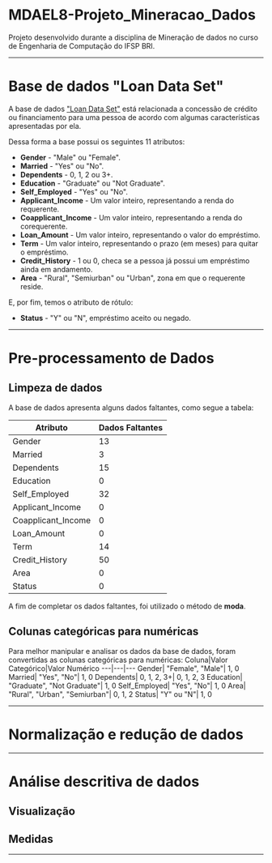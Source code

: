 # MDAEL8-Projeto_Mineracao_Dados
 Projeto desenvolvido durante a disciplina de Mineração de dados no curso de Engenharia de Computação do IFSP BRI.

---
# Base de dados "Loan Data Set"

A base de dados ["Loan Data Set"](https://www.kaggle.com/datasets/mirzahasnine/loan-data-set?resource=download) está relacionada a concessão de crédito ou financiamento para uma pessoa de acordo com algumas características apresentadas por ela.

Dessa forma a base possui os seguintes 11 atributos:

* **Gender** - "Male" ou "Female".
* **Married** - "Yes" ou "No".
* **Dependents** - 0, 1, 2 ou 3+.
* **Education** - "Graduate" ou "Not Graduate".
* **Self_Employed** - "Yes" ou "No".
* **Applicant_Income** - Um valor inteiro, representando a renda do requerente.
* **Coapplicant_Income** - Um valor inteiro, representando a renda do corequerente.
* **Loan_Amount** - Um valor inteiro, representando o valor do empréstimo.
* **Term** - Um valor inteiro, representando o prazo (em meses) para quitar o empréstimo.
* **Credit_History** - 1 ou 0, checa se a pessoa já possui um empréstimo ainda em andamento.
* **Area** - "Rural", "Semiurban" ou "Urban", zona em que o requerente reside.

E, por fim, temos o atributo de rótulo:
* **Status** - "Y" ou "N", empréstimo aceito ou negado.

---
# Pre-processamento de Dados
## Limpeza de dados
A base de dados apresenta alguns dados faltantes, como segue a tabela:

Atributo|Dados Faltantes
---|---
Gender|13
Married|3
Dependents|15
Education|0
Self_Employed|32
Applicant_Income|0
Coapplicant_Income|0
Loan_Amount|0
Term|14
Credit_History|50
Area|0
Status|0

A fim de completar os dados faltantes, foi utilizado o método de **moda**.

## Colunas categóricas para numéricas
Para melhor manipular e analisar os dados da base de dados, foram convertidas as colunas categóricas para numéricas:
Coluna|Valor Categórico|Valor Numérico
---|---|---
Gender|  "Female", "Male"| 1, 0
Married|  "Yes", "No"| 1, 0
Dependents|  0, 1, 2, 3+| 0, 1, 2, 3
Education|  "Graduate", "Not Graduate"| 1, 0
Self_Employed| "Yes", "No"| 1, 0
Area|  "Rural", "Urban", "Semiurban"| 0, 1, 2
Status| "Y" ou "N"| 1, 0

---
# Normalização e redução de dados

---
# Análise descritiva de dados
## Visualização
## Medidas
---
